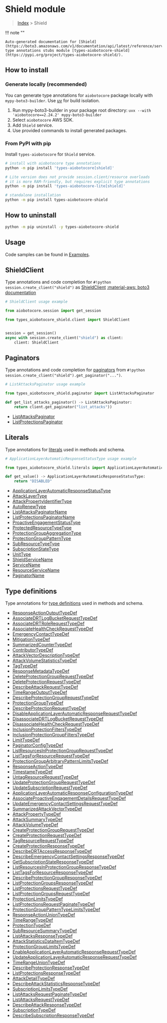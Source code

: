 # Shield module

> [Index](../README.md) > Shield


!!! note ""

    Auto-generated documentation for [Shield](https://boto3.amazonaws.com/v1/documentation/api/latest/reference/services/shield.html#shield)
    type annotations stubs module [types-aiobotocore-shield](https://pypi.org/project/types-aiobotocore-shield/).

## How to install

### Generate locally (recommended)

You can generate type annotations for `aiobotocore` package locally with `mypy-boto3-builder`.
Use [uv](https://docs.astral.sh/uv/getting-started/installation/) for build isolation.

1. Run mypy-boto3-builder in your package root directory: `uvx --with 'aiobotocore==2.24.2' mypy-boto3-builder`
1. Select `aiobotocore` AWS SDK.
1. Add `Shield` service.
1. Use provided commands to install generated packages.



### From PyPI with pip

Install `types-aiobotocore` for `Shield` service.

```bash
# install with aiobotocore type annotations
python -m pip install 'types-aiobotocore[shield]'

# Lite version does not provide session.client/resource overloads
# it is more RAM-friendly, but requires explicit type annotations
python -m pip install 'types-aiobotocore-lite[shield]'

# standalone installation
python -m pip install types-aiobotocore-shield
```



## How to uninstall

```bash
python -m pip uninstall -y types-aiobotocore-shield
```

## Usage

Code samples can be found in [Examples](./usage.md).

## ShieldClient

Type annotations and code completion for  `#!python session.create_client("shield")` as [ShieldClient](./client.md)
[:material-aws: boto3 documentation](https://boto3.amazonaws.com/v1/documentation/api/latest/reference/services/shield.html#Shield.Client)

```python
# ShieldClient usage example

from aiobotocore.session import get_session

from types_aiobotocore_shield.client import ShieldClient


session = get_session()
async with session.create_client("shield") as client:
    client: ShieldClient
```


## Paginators

Type annotations and code completion for
[paginators](./paginators.md)
from `#!python session.create_client("shield").get_paginator("...")`.

```python
# ListAttacksPaginator usage example

from types_aiobotocore_shield.paginator import ListAttacksPaginator

def get_list_attacks_paginator() -> ListAttacksPaginator:
    return client.get_paginator("list_attacks"))
```

- [ListAttacksPaginator](./paginators.md#listattackspaginator)
- [ListProtectionsPaginator](./paginators.md#listprotectionspaginator)








## Literals

Type annotations for [literals](./literals.md) used in methods and schema.

```python
# ApplicationLayerAutomaticResponseStatusType usage example

from types_aiobotocore_shield.literals import ApplicationLayerAutomaticResponseStatusType

def get_value() -> ApplicationLayerAutomaticResponseStatusType:
    return "DISABLED"
```

- [ApplicationLayerAutomaticResponseStatusType](./literals.md#applicationlayerautomaticresponsestatustype)
- [AttackLayerType](./literals.md#attacklayertype)
- [AttackPropertyIdentifierType](./literals.md#attackpropertyidentifiertype)
- [AutoRenewType](./literals.md#autorenewtype)
- [ListAttacksPaginatorName](./literals.md#listattackspaginatorname)
- [ListProtectionsPaginatorName](./literals.md#listprotectionspaginatorname)
- [ProactiveEngagementStatusType](./literals.md#proactiveengagementstatustype)
- [ProtectedResourceTypeType](./literals.md#protectedresourcetypetype)
- [ProtectionGroupAggregationType](./literals.md#protectiongroupaggregationtype)
- [ProtectionGroupPatternType](./literals.md#protectiongrouppatterntype)
- [SubResourceTypeType](./literals.md#subresourcetypetype)
- [SubscriptionStateType](./literals.md#subscriptionstatetype)
- [UnitType](./literals.md#unittype)
- [ShieldServiceName](./literals.md#shieldservicename)
- [ServiceName](./literals.md#servicename)
- [ResourceServiceName](./literals.md#resourceservicename)
- [PaginatorName](./literals.md#paginatorname)




## Type definitions

Type annotations for [type definitions](./type_defs.md) used in methods and schema.

- [ResponseActionOutputTypeDef](./type_defs.md#responseactionoutputtypedef)
- [AssociateDRTLogBucketRequestTypeDef](./type_defs.md#associatedrtlogbucketrequesttypedef)
- [AssociateDRTRoleRequestTypeDef](./type_defs.md#associatedrtrolerequesttypedef)
- [AssociateHealthCheckRequestTypeDef](./type_defs.md#associatehealthcheckrequesttypedef)
- [EmergencyContactTypeDef](./type_defs.md#emergencycontacttypedef)
- [MitigationTypeDef](./type_defs.md#mitigationtypedef)
- [SummarizedCounterTypeDef](./type_defs.md#summarizedcountertypedef)
- [ContributorTypeDef](./type_defs.md#contributortypedef)
- [AttackVectorDescriptionTypeDef](./type_defs.md#attackvectordescriptiontypedef)
- [AttackVolumeStatisticsTypeDef](./type_defs.md#attackvolumestatisticstypedef)
- [TagTypeDef](./type_defs.md#tagtypedef)
- [ResponseMetadataTypeDef](./type_defs.md#responsemetadatatypedef)
- [DeleteProtectionGroupRequestTypeDef](./type_defs.md#deleteprotectiongrouprequesttypedef)
- [DeleteProtectionRequestTypeDef](./type_defs.md#deleteprotectionrequesttypedef)
- [DescribeAttackRequestTypeDef](./type_defs.md#describeattackrequesttypedef)
- [TimeRangeOutputTypeDef](./type_defs.md#timerangeoutputtypedef)
- [DescribeProtectionGroupRequestTypeDef](./type_defs.md#describeprotectiongrouprequesttypedef)
- [ProtectionGroupTypeDef](./type_defs.md#protectiongrouptypedef)
- [DescribeProtectionRequestTypeDef](./type_defs.md#describeprotectionrequesttypedef)
- [DisableApplicationLayerAutomaticResponseRequestTypeDef](./type_defs.md#disableapplicationlayerautomaticresponserequesttypedef)
- [DisassociateDRTLogBucketRequestTypeDef](./type_defs.md#disassociatedrtlogbucketrequesttypedef)
- [DisassociateHealthCheckRequestTypeDef](./type_defs.md#disassociatehealthcheckrequesttypedef)
- [InclusionProtectionFiltersTypeDef](./type_defs.md#inclusionprotectionfilterstypedef)
- [InclusionProtectionGroupFiltersTypeDef](./type_defs.md#inclusionprotectiongroupfilterstypedef)
- [LimitTypeDef](./type_defs.md#limittypedef)
- [PaginatorConfigTypeDef](./type_defs.md#paginatorconfigtypedef)
- [ListResourcesInProtectionGroupRequestTypeDef](./type_defs.md#listresourcesinprotectiongrouprequesttypedef)
- [ListTagsForResourceRequestTypeDef](./type_defs.md#listtagsforresourcerequesttypedef)
- [ProtectionGroupArbitraryPatternLimitsTypeDef](./type_defs.md#protectiongrouparbitrarypatternlimitstypedef)
- [ResponseActionTypeDef](./type_defs.md#responseactiontypedef)
- [TimestampTypeDef](./type_defs.md#timestamptypedef)
- [UntagResourceRequestTypeDef](./type_defs.md#untagresourcerequesttypedef)
- [UpdateProtectionGroupRequestTypeDef](./type_defs.md#updateprotectiongrouprequesttypedef)
- [UpdateSubscriptionRequestTypeDef](./type_defs.md#updatesubscriptionrequesttypedef)
- [ApplicationLayerAutomaticResponseConfigurationTypeDef](./type_defs.md#applicationlayerautomaticresponseconfigurationtypedef)
- [AssociateProactiveEngagementDetailsRequestTypeDef](./type_defs.md#associateproactiveengagementdetailsrequesttypedef)
- [UpdateEmergencyContactSettingsRequestTypeDef](./type_defs.md#updateemergencycontactsettingsrequesttypedef)
- [SummarizedAttackVectorTypeDef](./type_defs.md#summarizedattackvectortypedef)
- [AttackPropertyTypeDef](./type_defs.md#attackpropertytypedef)
- [AttackSummaryTypeDef](./type_defs.md#attacksummarytypedef)
- [AttackVolumeTypeDef](./type_defs.md#attackvolumetypedef)
- [CreateProtectionGroupRequestTypeDef](./type_defs.md#createprotectiongrouprequesttypedef)
- [CreateProtectionRequestTypeDef](./type_defs.md#createprotectionrequesttypedef)
- [TagResourceRequestTypeDef](./type_defs.md#tagresourcerequesttypedef)
- [CreateProtectionResponseTypeDef](./type_defs.md#createprotectionresponsetypedef)
- [DescribeDRTAccessResponseTypeDef](./type_defs.md#describedrtaccessresponsetypedef)
- [DescribeEmergencyContactSettingsResponseTypeDef](./type_defs.md#describeemergencycontactsettingsresponsetypedef)
- [GetSubscriptionStateResponseTypeDef](./type_defs.md#getsubscriptionstateresponsetypedef)
- [ListResourcesInProtectionGroupResponseTypeDef](./type_defs.md#listresourcesinprotectiongroupresponsetypedef)
- [ListTagsForResourceResponseTypeDef](./type_defs.md#listtagsforresourceresponsetypedef)
- [DescribeProtectionGroupResponseTypeDef](./type_defs.md#describeprotectiongroupresponsetypedef)
- [ListProtectionGroupsResponseTypeDef](./type_defs.md#listprotectiongroupsresponsetypedef)
- [ListProtectionsRequestTypeDef](./type_defs.md#listprotectionsrequesttypedef)
- [ListProtectionGroupsRequestTypeDef](./type_defs.md#listprotectiongroupsrequesttypedef)
- [ProtectionLimitsTypeDef](./type_defs.md#protectionlimitstypedef)
- [ListProtectionsRequestPaginateTypeDef](./type_defs.md#listprotectionsrequestpaginatetypedef)
- [ProtectionGroupPatternTypeLimitsTypeDef](./type_defs.md#protectiongrouppatterntypelimitstypedef)
- [ResponseActionUnionTypeDef](./type_defs.md#responseactionuniontypedef)
- [TimeRangeTypeDef](./type_defs.md#timerangetypedef)
- [ProtectionTypeDef](./type_defs.md#protectiontypedef)
- [SubResourceSummaryTypeDef](./type_defs.md#subresourcesummarytypedef)
- [ListAttacksResponseTypeDef](./type_defs.md#listattacksresponsetypedef)
- [AttackStatisticsDataItemTypeDef](./type_defs.md#attackstatisticsdataitemtypedef)
- [ProtectionGroupLimitsTypeDef](./type_defs.md#protectiongrouplimitstypedef)
- [EnableApplicationLayerAutomaticResponseRequestTypeDef](./type_defs.md#enableapplicationlayerautomaticresponserequesttypedef)
- [UpdateApplicationLayerAutomaticResponseRequestTypeDef](./type_defs.md#updateapplicationlayerautomaticresponserequesttypedef)
- [TimeRangeUnionTypeDef](./type_defs.md#timerangeuniontypedef)
- [DescribeProtectionResponseTypeDef](./type_defs.md#describeprotectionresponsetypedef)
- [ListProtectionsResponseTypeDef](./type_defs.md#listprotectionsresponsetypedef)
- [AttackDetailTypeDef](./type_defs.md#attackdetailtypedef)
- [DescribeAttackStatisticsResponseTypeDef](./type_defs.md#describeattackstatisticsresponsetypedef)
- [SubscriptionLimitsTypeDef](./type_defs.md#subscriptionlimitstypedef)
- [ListAttacksRequestPaginateTypeDef](./type_defs.md#listattacksrequestpaginatetypedef)
- [ListAttacksRequestTypeDef](./type_defs.md#listattacksrequesttypedef)
- [DescribeAttackResponseTypeDef](./type_defs.md#describeattackresponsetypedef)
- [SubscriptionTypeDef](./type_defs.md#subscriptiontypedef)
- [DescribeSubscriptionResponseTypeDef](./type_defs.md#describesubscriptionresponsetypedef)

